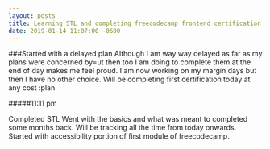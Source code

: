 ```yaml
---
layout: posts
title: Learning STL and completing freecodecamp frontend certification
date: 2019-01-14 11:07:00 -0600
---
```


###Started with a delayed plan
Although I am way way delayed as far as my plans were concerned by=ut then too I am doing to complete them at the end of day makes me feel proud. I am now working on my margin days but then I have no other choice. 
Will be completing first certification today at any cost :plan

#####11:11 pm

Completed STL
Went with the basics and what was meant to completed some months back. Will be tracking all the time from today onwards.
Started with accessibility portion of first module of freecodecamp.


